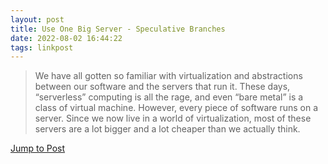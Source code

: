 ```yaml
---
layout: post
title: Use One Big Server - Speculative Branches
date: 2022-08-02 16:44:22
tags: linkpost
---
```


> We have all gotten so familiar with virtualization and abstractions between our software and the servers that run it. These days, “serverless” computing is all the rage, and even “bare metal” is a class of virtual machine. However, every piece of software runs on a server. Since we now live in a world of virtualization, most of these servers are a lot bigger and a lot cheaper than we actually think.

[Jump to Post](https://specbranch.com/posts/one-big-server/)



